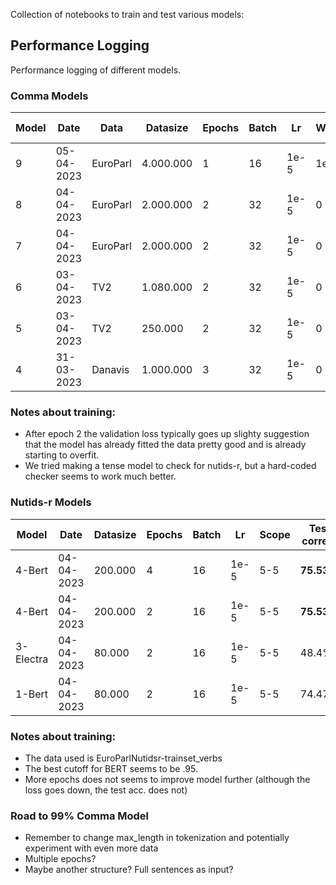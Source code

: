 Collection of notebooks to train and test various models:

## Performance Logging
Performance logging of different models.
### Comma Models
Model | Date | Data | Datasize | Epochs | Batch | Lr | WDecay | Scope | Test accuracy | Test F1 
--- | --- | --- | --- | --- | --- | --- | --- | --- | --- | ---
9 | 05-04-2023 | EuroParl | 4.000.000 | 1 | 16 | 1e-5 | 1e-4 | 5-5 | **98.09%** | **0.931**
8 | 04-04-2023 | EuroParl | 2.000.000 | 2 | 32 | 1e-5 | 0 | 10-10 | 97.41% | 0.905
7 | 04-04-2023 | EuroParl | 2.000.000 | 2 | 32 | 1e-5 | 0 | 5-5 | 97.64% | 0.915
6 | 03-04-2023 | TV2 | 1.080.000 | 2 | 32 | 1e-5 | 0 | 3-3 | 97,43% | x
5 | 03-04-2023 | TV2 | 250.000 | 2 | 32 | 1e-5 | 0 | 3-3 | 96,69% | x
4 | 31-03-2023 | Danavis | 1.000.000 | 3 | 32 | 1e-5 | 0 | 3-3 | 94.19% | 0.83

### Notes about training:
- After epoch 2 the validation loss typically goes up slighty suggestion that the model has already fitted the data pretty good and is already starting to overfit.
- We tried making a tense model to check for nutids-r, but a hard-coded checker seems to work much better.

### Nutids-r Models
Model | Date | Datasize | Epochs | Batch | Lr | Scope | Test correct | Test wrong | Time (113 sentences) 
--- | --- | --- | --- | --- | --- | --- | --- | --- | ---
4-Bert | 04-04-2023 | 200.000 | 4 | 16 | 1e-5 | 5-5 | **75.53%** | 02.66% | 30 sec
4-Bert | 04-04-2023 | 200.000 | 2 | 16 | 1e-5 | 5-5 | **75.53%** | 02.66% | 30 sec
3-Electra | 04-04-2023 | 80.000 | 2 | 16 | 1e-5 | 5-5 | 48.4% | **0%** | 24 sec
1-Bert | 04-04-2023 | 80.000 | 2 | 16 | 1e-5 | 5-5 | 74.47% | 02.66% | 30 sec

### Notes about training:
- The data used is EuroParlNutidsr-trainset_verbs
- The best cutoff for BERT seems to be .95.
- More epochs does not seems to improve model further (although the loss goes down, the test acc. does not)

### Road to 99% Comma Model
- Remember to change max_length in tokenization and potentially experiment with even more data
- Multiple epochs?
- Maybe another structure? Full sentences as input?
